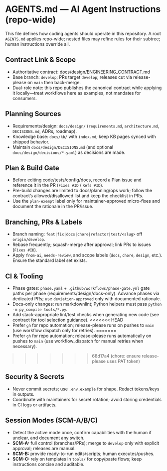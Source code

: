 # AGENTS.md — AI Agent Instructions (repo-wide)

This file defines how coding agents should operate in this repository. A root `AGENTS.md` applies repo-wide; nested files may refine rules for their subtree; human instructions override all.

## Contract Link & Scope

- Authoritative contract: [docs/design/ENGINEERING_CONTRACT.md](docs/design/ENGINEERING_CONTRACT.md)
- Base branch: `develop`; PRs target `develop`; releases cut via release-please on `main` then back-merge.
- Dual-role note: this repo publishes the canonical contract while applying it locally—treat workflows here as examples, not mandates for consumers.

## Planning Sources

- Requirements/design: `docs/design/` (`requirements.md`, `architecture.md`, `DECISIONS.md`, ADRs, roadmap).
- Knowledge base: `docs/kb/` with `index.md`; keep KB pages synced with shipped behavior.
- Maintain `docs/design/DECISIONS.md` (and optional `docs/design/decisions/*.yaml`) as decisions are made.

## Plan & Build Gate

- Before editing code/tests/config/docs, record a Plan issue and reference it in the PR (`Fixes #ID` / `Refs #ID`).
- Pre-build changes are limited to docs/planning/ops work; follow the contract’s allowed/disallowed list and keep the checklist in PRs.
- Use the `plan-exempt` label only for maintainer-approved micro-fixes and document the rationale in the PR/issue.

## Branching, PRs & Labels

- Branch naming: `feat|fix|docs|chore|refactor|test/<slug>` off `origin/develop`.
- Rebase frequently; squash-merge after approval; link PRs to issues (`Fixes #ID`).
- Apply `from-ai`, `needs-review`, and scope labels (`docs`, `chore`, `design`, etc.). Ensure the standard label set exists.

## CI & Tooling

- Phase gates: `phase.yaml` + `.github/workflows/phase-gate.yml` gate paths per phase (requirements/design/docs-only). Advance phases via dedicated PRs; use `deviation-approved` only with documented rationale.
- Docs-only changes: run markdownlint; Python helpers must pass `python -m py_compile tools/*.py`.
- Add stack-appropriate lint/test checks when generating new code (see contract for tool selection guidance).
<<<<<<< HEAD
- Prefer `gh` for repo automation; release-please runs on pushes to `main` (use workflow dispatch only for retries).
=======
- Prefer `gh` for repo automation; release-please runs automatically on pushes to `main` (use workflow_dispatch for manual retries when necessary).
>>>>>>> 68d17a4 (chore: ensure release-please uses PAT token)

## Security & Secrets

- Never commit secrets; use `.env.example` for shape. Redact tokens/keys in outputs.
- Coordinate with maintainers for secret rotation; avoid storing credentials in CI logs or artifacts.

## Session Modes (SCM-A/B/C)

- Detect the active mode once, confirm capabilities with the human if unclear, and document any switch.
- **SCM-A:** full control (branches/PRs); merge to `develop` only with explicit approval; releases are manual.
- **SCM-B:** provide ready-to-run edits/scripts; human executes/pushes.
- **SCM-C:** rely on templates in `tools/` for copy/paste flows; keep instructions concise and auditable.
